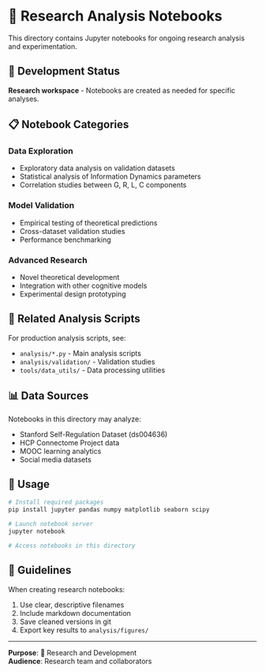 # 🔬 Research Analysis Notebooks

This directory contains Jupyter notebooks for ongoing research analysis and experimentation.

## 🚧 Development Status

**Research workspace** - Notebooks are created as needed for specific analyses.

## 📋 Notebook Categories

### Data Exploration
- Exploratory data analysis on validation datasets
- Statistical analysis of Information Dynamics parameters
- Correlation studies between G, R, L, C components

### Model Validation
- Empirical testing of theoretical predictions
- Cross-dataset validation studies
- Performance benchmarking

### Advanced Research
- Novel theoretical development
- Integration with other cognitive models
- Experimental design prototyping

## 🔗 Related Analysis Scripts

For production analysis scripts, see:
- `analysis/*.py` - Main analysis scripts
- `analysis/validation/` - Validation studies
- `tools/data_utils/` - Data processing utilities

## 📊 Data Sources

Notebooks in this directory may analyze:
- Stanford Self-Regulation Dataset (ds004636)
- HCP Connectome Project data
- MOOC learning analytics
- Social media datasets

## 🚀 Usage

```bash
# Install required packages
pip install jupyter pandas numpy matplotlib seaborn scipy

# Launch notebook server
jupyter notebook

# Access notebooks in this directory
```

## 📝 Guidelines

When creating research notebooks:
1. Use clear, descriptive filenames
2. Include markdown documentation
3. Save cleaned versions in git
4. Export key results to `analysis/figures/`

---

**Purpose**: 🔬 Research and Development  
**Audience**: Research team and collaborators 